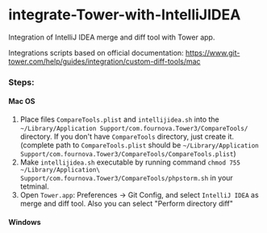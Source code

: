 # integrate-Tower-with-IntelliJIDEA
Integration of IntelliJ IDEA merge and diff tool with Tower app.

Integrations scripts based on official documentation:
https://www.git-tower.com/help/guides/integration/custom-diff-tools/mac

### Steps: ###
#### Mac OS ####
1. Place files `CompareTools.plist` and `intellijidea.sh` into the `~/Library/Application Support/com.fournova.Tower3/CompareTools/` directory.
If you don't have `CompareTools` directory, just create it. (complete path to `CompareTools.plist` should be `~/Library/Application Support/com.fournova.Tower3/CompareTools/CompareTools.plist`)
2. Make `intellijidea.sh` executable by running command `chmod 755 ~/Library/Application\ Support/com.fournova.Tower3/CompareTools/phpstorm.sh` in your tetminal.
3. Open `Tower.app`: Preferences -> Git Config, and select `IntelliJ IDEA` as merge and diff tool. Also you can select "Perform directory diff"

#### Windows ####
